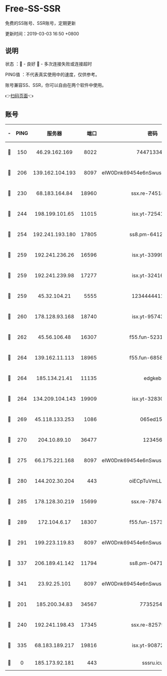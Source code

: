 # Free-SS-SSR

免费的SS账号、SSR账号，定期更新

更新时间：2019-03-03 16:50 +0800

## 说明

状态     ：🙂 - 良好 🙁 - 多次连接失败或连接超时

PING值   ：不代表真实使用中的速度，仅供参考。

账号兼容SS、SSR，你可以自由在两个软件中使用。

👉[扫码页面](https://liesauer.github.io/free-ss-ssr.github.io/)👈

## 账号

|-|PING|服务器|端口|密码|加密方式|区域|
|:----:|:----:|:-----:|-----:|:----:|:----:|:----:|
|🙂|150|46.29.162.169|8022|7447133485|aes-256-cfb|RU|
|🙂|206|139.162.104.193|8097|eIW0Dnk69454e6nSwuspv9DmS201tQ0D|aes-256-cfb|JP|
|🙂|230|68.183.164.84|18960|ssx.re-74518385|aes-256-cfb|US|
|🙂|244|198.199.101.65|11015|isx.yt-72541934|aes-256-cfb|US|
|🙂|254|192.241.193.180|17805|ss8.pm-64125416|aes-256-cfb|US|
|🙂|259|192.241.236.26|16596|isx.yt-33999911|aes-256-cfb|US|
|🙂|259|192.241.239.98|17277|isx.yt-32416797|aes-256-cfb|US|
|🙂|259|45.32.104.21|5555|1234444411111|aes-256-cfb|SG|
|🙂|260|178.128.93.168|18740|isx.yt-95743585|aes-256-cfb|SG|
|🙂|262|45.56.106.48|16307|f55.fun-52314047|aes-256-cfb|US|
|🙂|264|139.162.11.113|18965|f55.fun-68582887|aes-256-cfb|SG|
|🙂|264|185.134.21.41|11135|edgkeb|aes-256-cfb|GB|
|🙂|264|134.209.104.143|19909|isx.yt-32830951|aes-256-cfb|SG|
|🙂|269|45.118.133.253|1086|065ed15a|aes-256-cfb|SG|
|🙂|270|204.10.89.10|36477|123456|aes-256-cfb|US|
|🙂|275|66.175.221.168|8097|eIW0Dnk69454e6nSwuspv9DmS201tQ0D|aes-256-cfb|US|
|🙂|280|144.202.30.204|443|oiECpTuVmLLxk4Ts|aes-256-cfb|US|
|🙂|285|178.128.30.219|15699|ssx.re-78744964|aes-256-cfb|SG|
|🙂|289|172.104.6.17|18307|f55.fun-15739301|aes-256-cfb|US|
|🙂|291|199.223.119.83|8097|eIW0Dnk69454e6nSwuspv9DmS201tQ0D|aes-256-cfb|US|
|🙂|337|206.189.41.142|11794|ss8.pm-04714048|aes-256-cfb|SG|
|🙂|341|23.92.25.101|8097|eIW0Dnk69454e6nSwuspv9DmS201tQ0D|aes-256-cfb|US|
|🙂|201|185.200.34.83|34567|77352549|aes-256-cfb|US|
|🙂|240|192.241.198.43|17345|ssx.re-82579728|aes-256-cfb|US|
|🙂|335|68.183.189.217|19816|isx.yt-90872809|aes-256-cfb|SG|
|🙁|0|185.173.92.181|443|sssru.icu|rc4-md5|RU|

